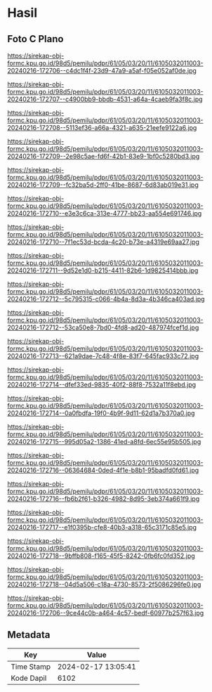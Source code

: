 # Hasil

## Foto C Plano

https://sirekap-obj-formc.kpu.go.id/98d5/pemilu/pdpr/61/05/03/20/11/6105032011003-20240216-172706--c4dc1f4f-23d9-47a9-a5af-f05e052af0de.jpg

https://sirekap-obj-formc.kpu.go.id/98d5/pemilu/pdpr/61/05/03/20/11/6105032011003-20240216-172707--c4900bb9-bbdb-4531-a64a-4caeb9fa3f8c.jpg

https://sirekap-obj-formc.kpu.go.id/98d5/pemilu/pdpr/61/05/03/20/11/6105032011003-20240216-172708--5113ef36-a66a-4321-a635-21eefe9122a6.jpg

https://sirekap-obj-formc.kpu.go.id/98d5/pemilu/pdpr/61/05/03/20/11/6105032011003-20240216-172709--2e98c5ae-fd6f-42b1-83e9-1bf0c5280bd3.jpg

https://sirekap-obj-formc.kpu.go.id/98d5/pemilu/pdpr/61/05/03/20/11/6105032011003-20240216-172709--fc32ba5d-2ff0-41be-8687-6d83ab019e31.jpg

https://sirekap-obj-formc.kpu.go.id/98d5/pemilu/pdpr/61/05/03/20/11/6105032011003-20240216-172710--e3e3c6ca-313e-4777-bb23-aa554e691746.jpg

https://sirekap-obj-formc.kpu.go.id/98d5/pemilu/pdpr/61/05/03/20/11/6105032011003-20240216-172710--7f1ec53d-bcda-4c20-b73e-a4319e69aa27.jpg

https://sirekap-obj-formc.kpu.go.id/98d5/pemilu/pdpr/61/05/03/20/11/6105032011003-20240216-172711--9d52e1d0-b215-4411-82b6-1d9825414bbb.jpg

https://sirekap-obj-formc.kpu.go.id/98d5/pemilu/pdpr/61/05/03/20/11/6105032011003-20240216-172712--5c795315-c066-4b4a-8d3a-4b346ca403ad.jpg

https://sirekap-obj-formc.kpu.go.id/98d5/pemilu/pdpr/61/05/03/20/11/6105032011003-20240216-172712--53ca50e8-7bd0-4fd8-ad20-487974fcef1d.jpg

https://sirekap-obj-formc.kpu.go.id/98d5/pemilu/pdpr/61/05/03/20/11/6105032011003-20240216-172713--621a9dae-7c48-4f8e-83f7-645fac933c72.jpg

https://sirekap-obj-formc.kpu.go.id/98d5/pemilu/pdpr/61/05/03/20/11/6105032011003-20240216-172714--dfef33ed-9835-40f2-88f8-7532a11f8ebd.jpg

https://sirekap-obj-formc.kpu.go.id/98d5/pemilu/pdpr/61/05/03/20/11/6105032011003-20240216-172714--0a0fbdfa-19f0-4b9f-9d11-62d1a7b370a0.jpg

https://sirekap-obj-formc.kpu.go.id/98d5/pemilu/pdpr/61/05/03/20/11/6105032011003-20240216-172715--995d05a2-1386-41ed-a8fd-6ec55e95b505.jpg

https://sirekap-obj-formc.kpu.go.id/98d5/pemilu/pdpr/61/05/03/20/11/6105032011003-20240216-172716--06364684-0ded-4f1e-b8b1-95badfd0fd61.jpg

https://sirekap-obj-formc.kpu.go.id/98d5/pemilu/pdpr/61/05/03/20/11/6105032011003-20240216-172716--fb6b2f61-b326-4982-8d95-3eb374a661f9.jpg

https://sirekap-obj-formc.kpu.go.id/98d5/pemilu/pdpr/61/05/03/20/11/6105032011003-20240216-172717--e1f0395b-cfe8-40b3-a318-65c3171c85e5.jpg

https://sirekap-obj-formc.kpu.go.id/98d5/pemilu/pdpr/61/05/03/20/11/6105032011003-20240216-172718--9bffb808-f165-45f5-8242-0fb6fc0fd352.jpg

https://sirekap-obj-formc.kpu.go.id/98d5/pemilu/pdpr/61/05/03/20/11/6105032011003-20240216-172718--04d5a506-c18a-4730-8573-2f5086296fe0.jpg

https://sirekap-obj-formc.kpu.go.id/98d5/pemilu/pdpr/61/05/03/20/11/6105032011003-20240216-172706--9ce44c0b-a464-4c57-bedf-60977b257f63.jpg


## Metadata

| Key        | Value               |
| ---------- | ------------------- |
| Time Stamp | 2024-02-17 13:05:41 |
| Kode Dapil | 6102                |



